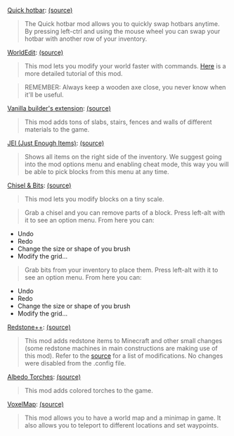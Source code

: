 [Quick hotbar](https://github.com/SPYR0999/A3R0CR4FT/blob/main/mods/Quick-Hotbar-Mod-1.12.2.jar):
[(source)](http://www.9minecraft.net/quick-hotbar-mod/)

>The Quick hotbar mod allows you to quickly swap hotbars anytime.
By pressing left-ctrl and using the mouse wheel you can swap your hotbar with another row of your inventory.


[WorldEdit](https://github.com/SPYR0999/A3R0CR4FT/blob/main/mods/worldedit-forge-mc1.12.2-6.1.10-dist.jar):
[(source)](https://www.curseforge.com/minecraft/mc-mods/worldedit)

>This mod lets you modify your world faster with commands.
[Here](https://github.com/SPYR0999/A3R0CR4FT/blob/main/mods/WorldEditTutoial.md) is a more detailed tutorial of this mod.

>REMEMBER: Always keep a wooden axe close, you never know when it'll be useful.


[Vanilla builder's extension](https://github.com/SPYR0999/A3R0CR4FT/blob/main/mods/Vanilla%2BBuilders%2BExtension-1.12.2-1.0.9.jar):
[(source)](https://www.curseforge.com/minecraft/mc-mods/vanilla-builders-extension)

>This mod adds tons of slabs, stairs, fences and walls of different materials to the game.


[JEI (Just Enough Items)](https://github.com/SPYR0999/A3R0CR4FT/blob/main/mods/jei_1.12.2-4.16.1.302.jar):
[(source)](https://www.curseforge.com/minecraft/mc-mods/jei)

>Shows all items on the right side of the inventory.
We suggest going into the mod options menu and enabling cheat mode, this way you will be able to pick blocks from this menu at any time.


[Chisel & Bits](https://github.com/SPYR0999/A3R0CR4FT/blob/main/mods/chiselsandbits-14.33.jar):
[(source)](https://www.curseforge.com/minecraft/mc-mods/chisels-bits)

>This mod lets you modify blocks on a tiny scale.

>Grab a chisel and you can remove parts of a block.
Press left-alt with it to see an option menu. From here you can:
- Undo
- Redo
- Change the size or shape of you brush
- Modify the grid...

>Grab bits from your inventory to place them.
Press left-alt with it to see an option menu. From here you can:
- Undo
- Redo
- Change the size or shape of you brush
- Modify the grid...


[Redstone++](https://github.com/SPYR0999/A3R0CR4FT/blob/main/mods/Redstone%2B%2B%2Bver1.3e.jar):
[(source)](https://www.curseforge.com/minecraft/mc-mods/redstoneplusplus)

>This mod adds redstone items to Minecraft and other small changes (some redstone machines in main constructions are making use of this mod).
Refer to the [source](https://www.curseforge.com/minecraft/mc-mods/redstoneplusplus) for a list of modifications.
No changes were disabled from the .config file.

[Albedo Torches](https://github.com/SPYR0999/A3R0CR4FT/blob/main/mods/AlbedoTorches-1.1.2.jar):
[(source)](https://www.curseforge.com/minecraft/mc-mods/albedo-torches)

>This mod adds colored torches to the game.

[VoxelMap](https://github.com/SPYR0999/A3R0CR4FT/blob/main/mods/forgemod_VoxelMap-1.9.28_for_1.12.2.jar):
[(source)](https://www.curseforge.com/minecraft/mc-mods/voxelmap)

>This mod allows you to have a world map and a minimap in game.
It also allows you to teleport to different locations and set waypoints.
